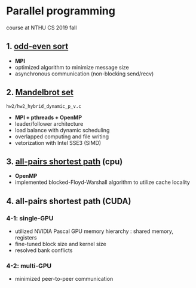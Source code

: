 # Parallel programming

course at NTHU CS 2019 fall

## 1. [odd-even sort](https://en.wikipedia.org/wiki/Odd%E2%80%93even_sort)

+ **MPI**
+ optimized algorithm to minimize message size
+ asynchronous communication (non-blocking send/recv)

## 2. [Mandelbrot set](https://en.wikipedia.org/wiki/Mandelbrot_set)

`hw2/hw2_hybrid_dynamic_p_v.c`

+ **MPI + pthreads + OpenMP**
+ leader/follower architecture
+ load balance with dynamic scheduling
+ overlapped computing and file writing
+ vetorization with Intel SSE3 (SIMD)


## 3. [all-pairs shortest path](https://en.wikipedia.org/wiki/Floyd%E2%80%93Warshall_algorithm) (cpu)

+ **OpenMP**
+ implemented blocked-Floyd-Warshall algorithm to utilize cache locality

## 4. all-pairs shortest path (CUDA)

### 4-1: single-GPU
+ utilized NVIDIA Pascal GPU memory hierarchy : shared memory, registers
+ fine-tuned block size and kernel size
+ resolved bank conflicts
### 4-2: multi-GPU
+ minimized peer-to-peer communication

